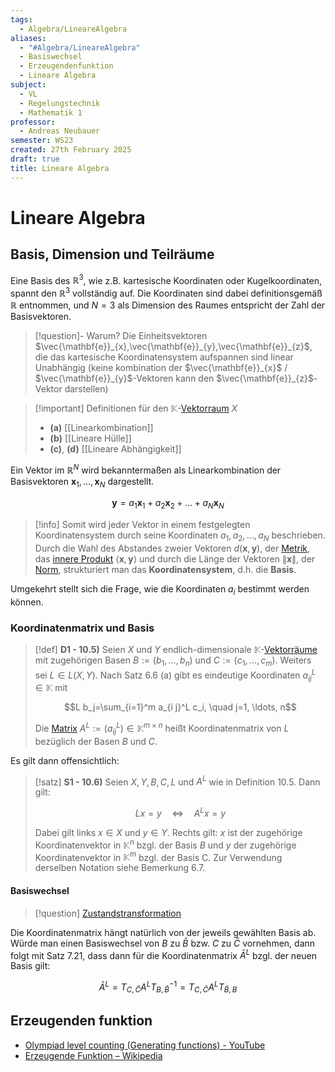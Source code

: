 ```yaml
---
tags:
  - Algebra/LineareAlgebra
aliases:
  - "#Algebra/LineareAlgebra"
  - Basiswechsel
  - Erzeugendenfunktion
  - Lineare Algebra
subject:
  - VL
  - Regelungstechnik
  - Mathematik 1
professor:
  - Andreas Neubauer
semester: WS23
created: 27th February 2025
draft: true
title: Lineare Algebra
---
```

 

# Lineare Algebra

## Basis, Dimension und Teilräume

Eine Basis des $\mathbb{R}^3$, wie z.B. kartesische Koordinaten oder Kugelkoordinaten, spannt den $\mathbb{R}^3$ vollständig auf. Die Koordinaten sind dabei definitionsgemäß $\mathbb{R}$ entnommen, und $N=3$ als Dimension des Raumes entspricht der Zahl der Basisvektoren.

> [!question]- Warum?
> Die Einheitsvektoren $\vec{\mathbf{e}}_{x},\vec{\mathbf{e}}_{y},\vec{\mathbf{e}}_{z}$, die das kartesische Koordinatensystem aufspannen sind linear Unabhängig (keine kombination der $\vec{\mathbf{e}}_{x}$ / $\vec{\mathbf{e}}_{y}$-Vektoren kann den $\vec{\mathbf{e}}_{z}$-Vektor darstellen)

> [!important] Definitionen für den $\mathbb{K}$-[Vektorraum](Algebra/Vektorraum.md) $X$
>
> - **(a)** [[Linearkombination]]
> - **(b)** [[Lineare Hülle]]
> - **(c)**, **(d)** [[Lineare Abhängigkeit]]

Ein Vektor im $\mathbb{R}^N$ wird bekanntermaßen als Linearkombination der Basisvektoren $\mathbf{x}_1, \ldots, \mathbf{x}_N$ dargestellt.

$$\mathbf{y}=a_1 \mathbf{x}_1+a_2 \mathbf{x}_2+\ldots+a_N \mathbf{x}_N$$

> [!info] Somit wird jeder Vektor in einem festgelegten Koordinatensystem durch seine Koordinaten $a_1, a_2, \ldots, a_N$ beschrieben.
> Durch die Wahl des Abstandes zweier Vektoren $d(\mathbf{x}, \mathbf{y})$, der [Metrik](Metrischer%20Raum.md), das [innere Produkt](Skalarprodukt.md) $\langle\mathbf{x}, \mathbf{y}\rangle$ und durch die Länge der Vektoren $\|\mathbf{x}\|$, der [Norm](Norm.md), strukturiert man das **Koordinatensystem**, d.h. die **Basis**.
> 

Umgekehrt stellt sich die Frage, wie die Koordinaten $a_i$ bestimmt werden können.

### Koordinatenmatrix und Basis

> [!def] **D1 - 10.5)** Seien $X$ und $Y$ endlich-dimensionale $\mathbb{K}$-[Vektorräume](Vektorraum.md) mit zugehörigen Basen $B:=\left(b_1, \ldots, b_n\right)$ und $C:=\left(c_1, \ldots, c_m\right)$. Weiters sei $L \in L(X, Y)$.
> Nach Satz 6.6 (a) gibt es eindeutige Koordinaten $a_{i j}^L \in \mathbb{K}$ mit
> 
> $$L b_j=\sum_{i=1}^m a_{i j}^L c_i, \quad j=1, \ldots, n$$
> 
> Die [Matrix](Matrix.md) $A^L:=\left(a_{i j}^L\right) \in \mathbb{K}^{m \times n}$ heißt Koordinatenmatrix von $L$ bezüglich der Basen $B$ und $C$.

Es gilt dann offensichtlich:

> [!satz] **S1 - 10.6)** Seien $X, Y, B, C, L$ und $A^L$ wie in Definition 10.5. Dann gilt:
> 
> $$L x=y \quad \Longleftrightarrow \quad A^L x=y$$
> 
> Dabei gilt links $x \in X$ und $y \in Y$. Rechts gilt: $x$ ist der zugehörige Koordinatenvektor in $\mathbb{K}^n$ bzgl. der Basis $B$ und $y$ der zugehörige Koordinatenvektor in $\mathbb{K}^m$ bzgl. der Basis C. Zur Verwendung derselben Notation siehe Bemerkung 6.7.

#### Basiswechsel

> [!question] [Zustandstransformation](../../Systemtheorie/Zustandstransformation.md)

Die Koordinatenmatrix hängt natürlich von der jeweils gewählten Basis ab. Würde man einen Basiswechsel von $B$ zu $\bar{B}$ bzw. $C$ zu $\bar{C}$ vornehmen, dann folgt mit Satz 7.21, dass dann für die Koordinatenmatrix $\bar{A}^L$ bzgl. der neuen Basis gilt:

$$\bar{A}^L=T_{C, \bar{C}} A^L T_{B, \bar{B}}^{-1}=T_{C, \bar{C}} A^L T_{\bar{B}, B}$$

## Erzeugenden funktion

- [Olympiad level counting (Generating functions) - YouTube](https://www.youtube.com/watch?v=bOXCLR3Wric)
- [Erzeugende Funktion – Wikipedia](https://de.wikipedia.org/wiki/Erzeugende_Funktion)

